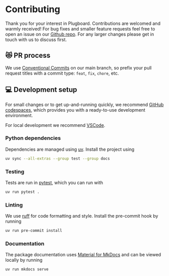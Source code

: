 # Contributing

Thank you for your interest in Plugboard. Contributions are welcomed and warmly received! For bug fixes and smaller feature requests feel free to open an issue on our [Github repo](https://github.com/plugboard-dev/plugboard/issues). For any larger changes please get in touch with us to discuss first.

## 😻 PR process

We use [Conventional Commits](https://www.conventionalcommits.org/en/v1.0.0/) on our main branch, so prefix your pull request titles with a commit type: `feat`, `fix`, `chore`, etc.

## 💻 Development setup

For small changes or to get up-and-running quickly, we recommend [GitHub codespaces](https://github.com/codespaces/), which provides you with a ready-to-use development environment.

For local development we recommend [VSCode](https://code.visualstudio.com/).

### Python dependencies

Dependencies are managed using [uv](https://docs.astral.sh/uv/). Install the project using
```sh
uv sync --all-extras --group test --group docs
```

### Testing

Tests are run in [pytest](https://docs.pytest.org/en/stable/), which you can run with
```sh
uv run pytest .
```

### Linting

We use [ruff](https://github.com/astral-sh/ruff) for code formatting and style. Install the pre-commit hook by running
```sh
uv run pre-commit install
```

### Documentation

The package documentation uses [Material for MkDocs](https://squidfunk.github.io/mkdocs-material/) and can be viewed locally by running
```sh
uv run mkdocs serve
```